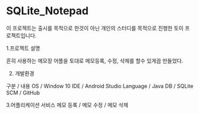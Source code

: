 # SQLite_Notepad

이 프로젝트는 출시를 목적으로 한것이 아닌 개인의 스터디를 목적으로 진행한 토이 프로젝트입니다.

1.프로젝트 설명

흔히 사용하는 메모장 어플을 토대로 메모등록, 수정, 삭제를 할수 있게끔 만들었다.

2. 개발환경

구분  /	내용
OS    /	Window 10
IDE   /	Android Studio
Language  /	Java
DB    / SQLite
SCM	  / GitHub

3.어플리케이션 서비스
메모 등록 / 메모 수정 / 메모 삭제



